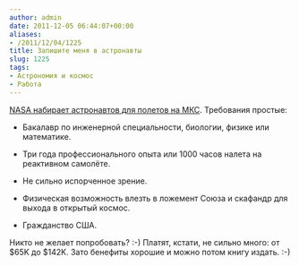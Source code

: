 ```yaml
---
author: admin
date: 2011-12-05 06:44:07+00:00
aliases:
- /2011/12/04/1225
title: Запишите меня в астронавты
slug: 1225
tags:
- Астрономия и космос
- Работа
---
```


[NASA набирает астронавтов для полетов на МКС](http://www.usajobs.gov/GetJob/ViewDetails/302967000). Требования простые:

  * Бакалавр по инженерной специальности, биологии, физике или математике.

  * Три года профессионального опыта или 1000 часов налета на реактивном самолёте.

  * Не сильно испорченное зрение.

  * Физическая возможность влезть в ложемент Союза и скафандр для выхода в открытый космос.

  * Гражданство США.

Никто не желает попробовать? :-) Платят, кстати, не сильно много: от $65K до $142K. Зато бенефиты хорошие и можно потом книгу издать. :-)
